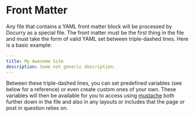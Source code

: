 # Front Matter

Any file that contains a YAML front matter block will be processed by Docurry as a special file. The front matter must be the first thing in the file and must take the form of valid YAML set between triple-dashed lines. Here is a basic example:


```YAML
---
title: My Awesome Site
description: Some not generic description.
---
```

Between these triple-dashed lines, you can set predefined variables (see below for a reference) or even create custom ones of your own. These variables will then be available for you to access using [mustache](variables.html) both further down in the file and also in any layouts or includes that the page or post in question relies on.
